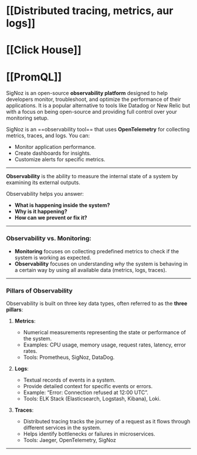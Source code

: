 # [[Distributed tracing, metrics, aur logs]]

# [[Click House]]

# [[PromQL]]


SigNoz is an open-source **observability platform** designed to help developers monitor, troubleshoot, and optimize the performance of their applications. It is a popular alternative to tools like Datadog or New Relic but with a focus on being open-source and providing full control over your monitoring setup.



SigNoz is an ==observability tool== that uses **OpenTelemetry** for collecting metrics, traces, and logs. You can:

- Monitor application performance.
- Create dashboards for insights.
- Customize alerts for specific metrics.

---
**Observability** is the ability to measure the internal state of a system by examining its external outputs.

Observability helps you answer:

- **What is happening inside the system?**
- **Why is it happening?**
- **How can we prevent or fix it?**

---
### Observability vs. Monitoring:

- **Monitoring** focuses on collecting predefined metrics to check if the system is working as expected.
- **Observability** focuses on understanding _why_ the system is behaving in a certain way by using all available data (metrics, logs, traces).

---

### Pillars of Observability

Observability is built on three key data types, often referred to as the **three pillars**:

1. **Metrics**:
    - Numerical measurements representing the state or performance of the system.
    - Examples: CPU usage, memory usage, request rates, latency, error rates.
    - Tools: Prometheus, SigNoz, DataDog.

2. **Logs**:
    - Textual records of events in a system.
    - Provide detailed context for specific events or errors.
    - Example: “Error: Connection refused at 12:00 UTC”.
    - Tools: ELK Stack (Elasticsearch, Logstash, Kibana), Loki.

3. **Traces**:
    - Distributed tracing tracks the journey of a request as it flows through different services in the system.
    - Helps identify bottlenecks or failures in microservices.
    - Tools: Jaeger, OpenTelemetry, SigNoz

---


